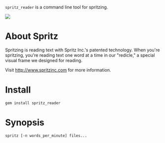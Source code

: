 `spritz_reader` is a command line tool for spritzing.

![](https://lh3.googleusercontent.com/-HzwVKs7b9h4/VUXpsX0ej7I/AAAAAAAAE3w/nLmslA1SitI/w852-h532/spritz.gif)

# About Spritz

Spritzing is reading text with Spritz Inc.'s patented technology. When you're spritzing, you're reading text one word at a time in our "redicle," a special visual frame we designed for reading.

Visit http://www.spritzinc.com for more information.

# Install

```
gem install spritz_reader
```

# Synopsis

```
spritz [-n words_per_minute] files...
```